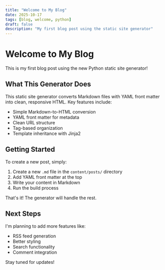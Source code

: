 ```yaml
---
title: "Welcome to My Blog"
date: 2025-10-17
tags: [blog, welcome, python]
draft: false
description: "My first blog post using the static site generator"
---
```


# Welcome to My Blog

This is my first blog post using the new Python static site generator!

## What This Generator Does

This static site generator converts Markdown files with YAML front matter into clean, responsive HTML. Key features include:

- Simple Markdown-to-HTML conversion
- YAML front matter for metadata
- Clean URL structure
- Tag-based organization
- Template inheritance with Jinja2

## Getting Started

To create a new post, simply:

1. Create a new `.md` file in the `content/posts/` directory
1. Add YAML front matter at the top
1. Write your content in Markdown
1. Run the build process

That's it! The generator will handle the rest.

## Next Steps

I'm planning to add more features like:

- RSS feed generation
- Better styling
- Search functionality
- Comment integration

Stay tuned for updates!
